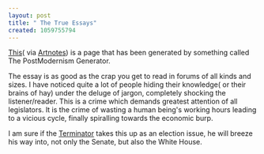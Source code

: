```yaml
--- 
layout: post
title: " The True Essays"
created: 1059755794
---
```

 <a href="http://www.elsewhere.org/cgi-bin/postmodern">This</a>( via <a href="http://www.artnotes.org/">Artnotes</a>) is a page that has been generated by something called The PostModernism Generator. 

The essay is as good as the crap you get to read in forums of all kinds and sizes. I have noticed quite a lot of people hiding their knowledge( or their brains of hay) under the deluge of jargon, completely shocking the listener/reader. This is a crime which demands greatest attention of all legislators. It is the crime of wasting a human being's working hours leading to a vicious cycle, finally spiralling towards the economic burp. 

I am sure if the <a href="http://www.terminator3.com/">Terminator</a> takes this up as an election issue, he will breeze his way into, not only the Senate, but also the White House.
